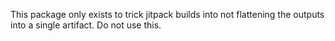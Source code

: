 This package only exists to trick jitpack builds into not flattening the
outputs into a single artifact. Do not use this.
